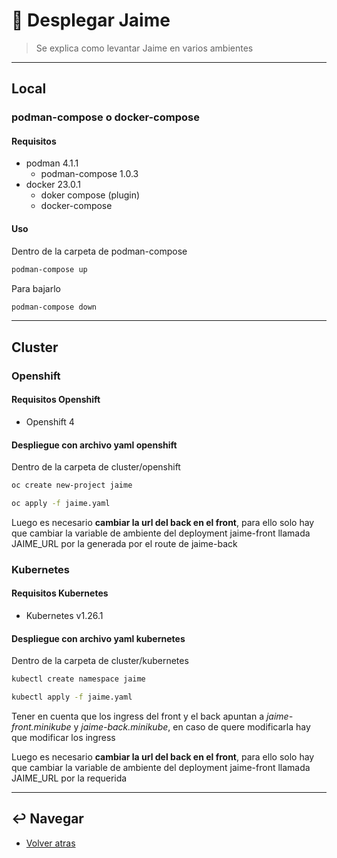 # :tada: Desplegar Jaime

> Se explica como levantar Jaime en varios ambientes

---

## Local

### podman-compose o docker-compose

#### Requisitos

* podman 4.1.1
  * podman-compose 1.0.3
* docker 23.0.1
  * doker compose (plugin)
  * docker-compose

#### Uso

Dentro de la carpeta de podman-compose

```sh
podman-compose up
```

Para bajarlo

```sh
podman-compose down
```

---

## Cluster

### Openshift

#### Requisitos Openshift

* Openshift 4

#### Despliegue con archivo yaml openshift

Dentro de la carpeta de cluster/openshift

```sh
oc create new-project jaime

oc apply -f jaime.yaml
```

Luego es necesario **cambiar la url del back en el front**, para ello solo hay que cambiar la variable de ambiente del deployment jaime-front llamada JAIME_URL por la generada por el route de jaime-back

### Kubernetes

#### Requisitos Kubernetes

* Kubernetes v1.26.1

#### Despliegue con archivo yaml kubernetes

Dentro de la carpeta de cluster/kubernetes

```sh
kubectl create namespace jaime

kubectl apply -f jaime.yaml
```

Tener en cuenta que los ingress del front y el back apuntan a *jaime-front.minikube* y *jaime-back.minikube*, en caso de quere modificarla hay que modificar los ingress

Luego es necesario **cambiar la url del back en el front**, para ello solo hay que cambiar la variable de ambiente del deployment jaime-front llamada JAIME_URL por la requerida

---

## :leftwards_arrow_with_hook: Navegar

* [Volver atras](../README.md)
